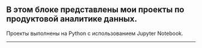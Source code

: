 ## В этом блоке представлены мои проекты по продуктовой аналитике данных.

Проекты выполнены на Python с использованием Jupyter Notebook. 

<hr>
